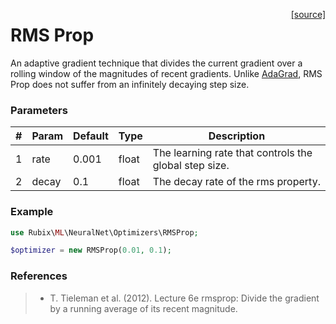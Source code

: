 <span style="float:right;"><a href="https://github.com/RubixML/RubixML/blob/master/src/NeuralNet/Optimizers/RMSProp.php">[source]</a></span>

# RMS Prop
An adaptive gradient technique that divides the current gradient over a rolling window of the magnitudes of recent gradients. Unlike [AdaGrad](adagrad.md), RMS Prop does not suffer from an infinitely decaying step size.

### Parameters
| # | Param | Default | Type | Description |
|---|---|---|---|---|
| 1 | rate | 0.001 | float | The learning rate that controls the global step size. |
| 2 | decay | 0.1 | float | The decay rate of the rms property. |

### Example
```php
use Rubix\ML\NeuralNet\Optimizers\RMSProp;

$optimizer = new RMSProp(0.01, 0.1);
```

### References
>- T. Tieleman et al. (2012). Lecture 6e rmsprop: Divide the gradient by a running average of its recent magnitude.